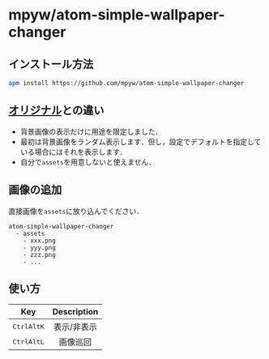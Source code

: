 # mpyw/atom-simple-wallpaper-changer

## インストール方法

```bash
apm install https://github.com/mpyw/atom-simple-wallpaper-changer
```

## [オリジナル](https://github.com/hurumeki/atom-pronama-chan)との違い

- 背景画像の表示だけに用途を限定しました．
- 最初は背景画像をランダム表示します．但し，設定でデフォルトを指定している場合にはそれを表示します．
- 自分で`assets`を用意しないと使えません．

## 画像の追加

直接画像を`assets`に放り込んでください．

```
atom-simple-wallpaper-changer
  - assets
    - xxx.png
    - yyy.png
    - zzz.png
    - ...
```

## 使い方

|Key|Description|
|:-:|:-:|
|<kbd>Ctrl</kbd><kbd>Alt</kbd><kbd>K</kbd>|表示/非表示|
|<kbd>Ctrl</kbd><kbd>Alt</kbd><kbd>L</kbd>|画像巡回|